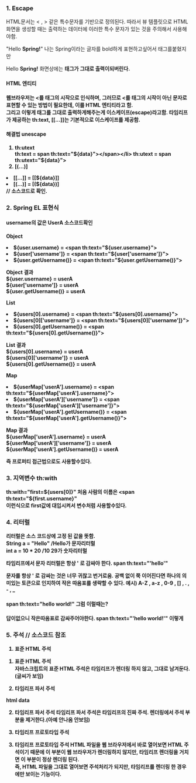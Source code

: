 ### 1. Escape
HTML문서는 < , > 같은 특수문자를 기반으로 정의된다. 따라서 뷰 템플릿으로 HTML화면을 생성할 때는 출력하는 데이터에 
이러한 특수 문자가 있는 것을 주의해서 사용해야함.

"Hello <b>Spring!</b>" 나는 Spring이라는 글자를 bold하게 표현하고싶어서 태그를붙혔지만

Hello <b>Spring!</b> 화면상에는 <b>태그가 그대로 출력이되버린다.

#### HTML 엔티티
웹브라우저는 <를 태그의 시작으로 인식하며, 그러므로 <를 태그의 시작이 아닌 문자로 표현할 수 있는 방법이 필요한데, 이를 HTML 엔티티라고 함.  
그리고 이렇게 태그를 그대로 출력하게해주는게 이스케이프(escape)라고함.
타임리프가 제공하는 th:text, [[...]]는 기본적으로 이스케이프를 제공함.

#### 해결법 unescape
1. th:utext  
  th:text = span th:text="${data}"></span></li>
  th:utext = span th:utext="${data}"></span></li>
2. [(...)]  
<li><span th:inline="none">[[...]] = </span>[[${data}]]</li> 
 <li><span th:inline="none">[(...)] = </span>[(${data})]</li> // 소스코드로 확인.

### 2. Spring EL 표현식
#### username의 값은 UserA 소스코드확인
Object  
    <li>${user.username} = <span th:text="${user.username}"></span></li>
    <li>${user['username']} = <span th:text="${user['username']}"></span></li>
    <li>${user.getUsername()} = <span th:text="${user.getUsername()}"></span></li>

Object 결과   
${user.username} = userA  
${user['username']} = userA  
${user.getUsername()} = userA  


List
    <li>${users[0].username} = <span th:text="${users[0].username}"></span></li>
    <li>${users[0]['username']} = <span th:text="${users[0]['username']}"></span></li>
    <li>${users[0].getUsername()} = <span th:text="${users[0].getUsername()}"></span></li>

List 결과   
${users[0].username} = userA  
${users[0]['username']} = userA  
${users[0].getUsername()} = userA  

Map
    <li>${userMap['userA'].username} = <span th:text="${userMap['userA'].username}"></span></li>
    <li>${userMap['userA']['username']} = <span th:text="${userMap['userA']['username']}"></span></li>
    <li>${userMap['userA'].getUsername()} = <span th:text="${userMap['userA'].getUsername()}"></span></li>

Map 결과   
${userMap['userA'].username} = userA  
${userMap['userA']['username']} = userA  
${userMap['userA'].getUsername()} = userA  

즉 프로퍼티 접근법으로도 사용할수있다.

### 3. 지역변수 th:with
th:with="first=${users[0]}"  
    처음 사람의 이름은 <span th:text="${first.username}"  
이런식으로 first값에 대입시켜서 변수처럼 사용할수있다.


### 4. 리터럴 
리터럴은 소스 코드상에 고정 된 값을 뜻함.  
String a = "Hello" /Hello가 문자리터럴  
int a = 10 * 20 /10 29가 숫자리터럴  

타임리프에서 문자 리터럴은 항상 ' 로 감싸야 한다.
span th:text="'hello'"

문자를 항상 ' 로 감싸는 것은 너무 귀찮고 번거로움. 공백 없이 쭉 이어진다면 하나의 의미있는 토큰으로 인지하여 작은 따옴표를 생략할 수 있다. 
예시) A-Z , a-z , 0-9 , [] , . , - , _

#### span th:text="hello world!" 그럼 이럴때는?
답이없으니 작은따옴표로 감싸주어야한다.
span th:text="'hello world!'" 이렇게


### 5. 주석 // 소스코드 참조

1. 표준 HTML 주석
<!--
<span th:text="${data}">html data</span>
-->  
1. 표준 HTML 주석  
자바스크립트의 표준 HTML 주석은 타임리프가 렌더링 하지 않고, 그대로 남겨둔다.(글씨가 보임)

2. 타임리프 파서 주석
<!--/* [[${data}]] */-->

<!--/*-->
<span th:text="${data}">html data</span>
<!--*/-->  
2. 타임리프 파서 주석
타임리프 파서 주석은 타임리프의 진짜 주석. 렌더링에서 주석 부분을 제거한다.(아예 안나옴 안보임)

3. 타임리프 프로토타입 주석
<!--/*/
<span th:text="${data}">html data</span>
/*/-->
3. 타임리프 프로토타입 주석
HTML 파일을 웹 브라우저에서 바로 열어보면 HTML 주석이기 때문에 이 부분이 웹 브라우저가 렌더링하지 않지만,
타임리프 렌더링을 거치면 이 부분이 정상 렌더링 된다.  
즉, HTML 파일을 그대로 열어보면 주석처리가 되지만, 타임리프를 렌더링 한 경우에만 보이는 기능이다.






